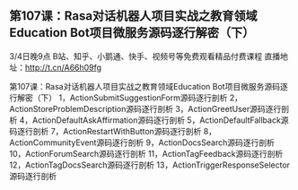## 第107课：Rasa对话机器人项目实战之教育领域Education Bot项目微服务源码逐行解密（下）

3/4日晚9点    B站、知乎、小鹅通、快手、视频号等免费观看精品付费课程
直播地址：http://t.cn/A66h09fg

第107课：Rasa对话机器人项目实战之教育领域Education Bot项目微服务源码逐行解密（下）
1，ActionSubmitSuggestionForm源码逐行剖析
2，ActionStoreProblemDescription源码逐行剖析
3，ActionGreetUser源码逐行剖析
4，ActionDefaultAskAffirmation源码逐行剖析
5，ActionDefaultFallback源码逐行剖析
7，ActionRestartWithButton源码逐行剖析
8，ActionCommunityEvent源码逐行剖析
9，ActionDocsSearch源码逐行剖析
10，ActionForumSearch源码逐行剖析
11，ActionTagFeedback源码逐行剖析
12，ActionTagDocsSearch源码逐行剖析
13，ActionTriggerResponseSelector源码逐行剖析
